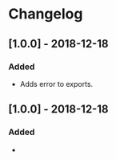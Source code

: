 # Changelog

## [1.0.0] - 2018-12-18
### Added
- Adds error to exports.

## [1.0.0] - 2018-12-18
### Added
- 